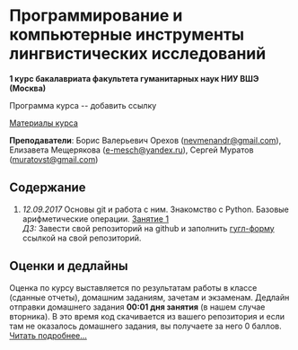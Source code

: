 # Программирование и компьютерные инструменты лингвистических исследований

**1 курс бакалавриата факультета гуманитарных наук НИУ ВШЭ (Москва)**

Программа курса -- добавить ссылку

[Материалы курса](https://github.com/morgan1189/HSE-Programming)

**Преподаватели**: Борис Валерьевич Орехов (nevmenandr@gmail.com), Елизавета Мещерякова (e-mesch@yandex.ru), Сергей Муратов (muratovst@gmail.com)

## Содержание

1) *12.09.2017* 
Основы git и работа с ним. Знакомство с Python. Базовые арифметические операции. [Занятие 1](https://github.com/morgan1189/HSE-Programming/wiki/%D0%97%D0%B0%D0%BD%D1%8F%D1%82%D0%B8%D0%B5-1:-GIT-%D0%B8-%D0%B7%D0%BD%D0%B0%D0%BA%D0%BE%D0%BC%D1%81%D1%82%D0%B2%D0%BE-%D1%81-Python)   
*ДЗ:* Завести свой репозиторий на github и заполнить [гугл-форму](https://goo.gl/forms/axIgoCM0M6BJtDff1) ссылкой на свой репозиторий.

## Оценки и дедлайны

Оценка по курсу выставляется по результатам работы в классе (сданные отчеты), домашним заданиям, зачетам и экзаменам. Дедлайн отправки домашнего задания **00:01 дня занятия** (в нашем случае вторника). В это время код скачивается из вашего репозитория и если там не оказалось домашнего задания, вы получаете за него 0 баллов.
[Читать подробнее...](https://github.com/morgan1189/HSE-Programming/wiki/%D0%9A%D0%B0%D0%BA-%D0%B2%D1%8B%D1%81%D1%82%D0%B0%D0%B2%D0%BB%D1%8F%D0%B5%D1%82%D1%81%D1%8F-%D0%BE%D1%86%D0%B5%D0%BD%D0%BA%D0%B0-%D0%BF%D0%BE-%D0%BA%D1%83%D1%80%D1%81%D1%83%3F)